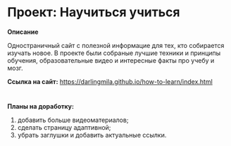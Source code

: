 #  Проект: Научиться учиться

**Описание**

Одностраничный сайт с полезной информацие для тех, кто собирается изучать новое. В проекте были собраные лучшие техники и принципы обучения, образовательные видео и интересные факты про учебу и мозг.

**Ссылка на сайт:** https://darlingmila.github.io/how-to-learn/index.html

#

**Планы на доработку:**
1. добавить больше видеоматериалов;
2. сделать страницу адаптивной;
3. убрать заглушки и добавить актуальные ссылки.
